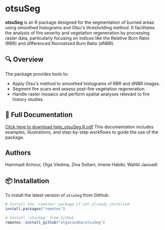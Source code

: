 # otsuSeg

**otsuSeg** is an R package designed for the segmentation of burned areas using smoothed histograms and Otsu's thresholding method. It facilitates the analysis of fire severity and vegetation regeneration by processing raster data, particularly focusing on indices like the Relative Burn Ratio (RBR) and differenced Normalized Burn Ratio (dNBR).

## 🔍 Overview

The package provides tools to:

- Apply Otsu's method to smoothed histograms of RBR and dNBR images.
- Segment fire scars and assess post-fire vegetation regeneration.
- Handle raster mosaics and perform spatial analyses relevant to fire history studies.

## 📘 Full Documentation

[Click here to download help_otsuSeg.R.pdf](https://olgaviedma.github.io/OtsuSeg/help_otsuSeg.R.pdf)
This documentation includes examples, illustrations, and step-by-step workflows to guide the use of the package.

## Authors
Hammadi Achour, Olga Viedma, Zina Soltani, Imene Habibi, Wahbi Jaouadi


## 📦 Installation

To install the latest version of `otsuSeg` from GitHub:

```r
# Install the 'remotes' package if not already installed
install.packages("remotes")

# Install 'otsuSeg' from GitHub
remotes::install_github("olgaviedma/otsuSeg")

